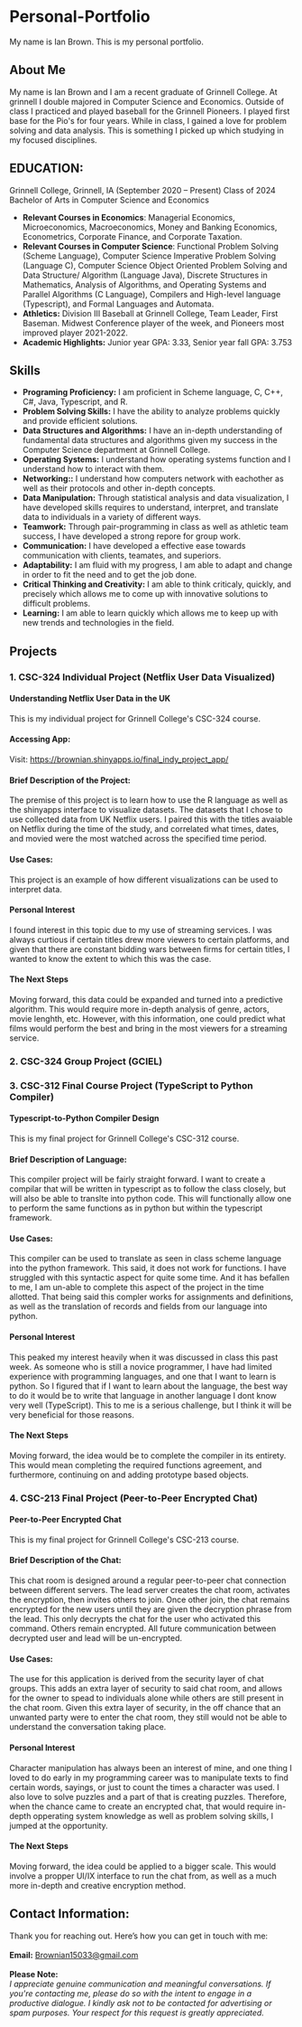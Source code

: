 # Personal-Portfolio
My name is Ian Brown. This is my personal portfolio.

## About Me
My name is Ian Brown and I am a recent graduate of Grinnell College. At grinnell I double majored in Computer Science and Economics. Outside of class I practiced and played baseball for the Grinnell Pioneers. I played first base for the Pio's for four years. While in class, I gained a love for problem solving and data analysis. This is something I picked up which studying in my focused disciplines. 

## EDUCATION:                                                                                                                                               
Grinnell College, Grinnell, IA (September 2020 – Present) Class of 2024
Bachelor of Arts in Computer Science and Economics 
- **Relevant Courses in Economics**: Managerial Economics, Microeconomics, Macroeconomics, Money and Banking Economics, Econometrics, Corporate Finance, and Corporate Taxation.
- **Relevant Courses in Computer Science**: Functional Problem Solving (Scheme Language), Computer Science Imperative Problem Solving (Language C), Computer Science Object Oriented Problem Solving and Data Structure/ Algorithm (Language Java), Discrete Structures in Mathematics, Analysis of Algorithms, and Operating Systems and Parallel Algorithms (C Language), Compilers and High-level language (Typescript), and Formal Languages and Automata.
- **Athletics:** Division III Baseball at Grinnell College, Team Leader, First Baseman. Midwest Conference player of the week, and Pioneers most improved player 2021-2022.
- **Academic Highlights:** Junior year GPA: 3.33, Senior year fall GPA: 3.753

## Skills
- **Programing Proficiency:** I am proficient in Scheme language, C, C++, C#, Java, Typescript, and R.
- **Problem Solving Skills:** I have the ability to analyze problems quickly and provide efficient solutions.
- **Data Structures and Algorithms:** I have an in-depth understanding of fundamental data structures and algorithms given my success in the Computer Science department at Grinnell College.
- **Operating Systems:** I understand how operating systems function and I understand how to interact with them.
- **Networking::** I understand how computers network with eachother as well as their protocols and other in-depth concepts.
- **Data Manipulation:** Through statistical analysis and data visualization, I have developed skills requires to understand, interpret, and translate data to individuals in a variety of different ways. 
- **Teamwork:** Through pair-programming in class as well as athletic team success, I have developed a strong repore for group work.
- **Communication:** I have developed a effective ease towards communication with clients, teamates, and superiors.
- **Adaptability:** I am fluid with my progress, I am able to adapt and change in order to fit the need and to get the job done.
- **Critical Thinking and Creativity:** I am able to think criticaly, quickly, and precisely which allows me to come up with innovative solutions to difficult problems.
- **Learning:** I am able to learn quickly which allows me to keep up with new trends and technologies in the field.  



## Projects
### **1. CSC-324 Individual Project (Netflix User Data Visualized)**
#### Understanding Netflix User Data in the UK
This is my individual project for Grinnell College's CSC-324 course. 
#### Accessing App:
Visit: https://brownian.shinyapps.io/final_indy_project_app/
#### Brief Description of the Project: 
The premise of this project is to learn how to use the R language as well as the shinyapps interface to visualize datasets. The datasets that I chose to use collected data from UK Netflix users. I paired this with the titles avaiable on Netflix during the time of the study, and correlated what times, dates, and movied were the most watched across the specified time period. 
#### Use Cases:
This project is an example of how different visualizations can be used to interpret data. 
#### Personal Interest
I found interest in this topic due to my use of streaming services. I was always curtious if certain titles drew more viewers to certain platforms, and given that there are constant bidding wars between firms for certain titles, I wanted to know the extent to which this was the case. 
#### The Next Steps
Moving forward, this data could be expanded and turned into a predictive algorithm. This would require more in-depth analysis of genre, actors, movie lenghth, etc. However, with this information, one could predict what films would perform the best and bring in the most viewers for a streaming service.  

### **2. CSC-324 Group Project (GCIEL)**


### **3. CSC-312 Final Course Project (TypeScript to Python Compiler)**
#### Typescript-to-Python Compiler Design
This is my final project for Grinnell College's CSC-312 course. 
#### Brief Description of Language: 
This compiler project will be fairly straight forward. I want to create a compilar that will be written in typescript as to follow the class closely, but will also be able to translte into python code. This will functionally allow one to perform the same functions as in python but within the typescript framework. 
#### Use Cases:
This compiler can be used to translate as seen in class scheme language into the python framework. This said, it does not work for functions. I have struggled with this syntactic aspect for quite some time. And it has befallen to me, I am un-able to complete this aspect of the project in the time allotted. That being said this compler works for assignments and definitions, as well as the translation of records and fields from our language into python. 
#### Personal Interest
This peaked my interest heavily when it was discussed in class this past week. As someone who is still a novice programmer, I have had limited experience with programming languages, and one that I want to learn is python. So I figured that if I want to learn about the language, the best way to do it would be to write that language in another language I dont know very well (TypeScript). This to me is a serious challenge, but I think it will be very beneficial for those reasons. 
#### The Next Steps
Moving forward, the idea would be to complete the compiler in its entirety. This would mean completing the required functions agreement, and furthermore, continuing on and adding prototype based objects. 


### **4. CSC-213 Final Project (Peer-to-Peer Encrypted Chat)**
#### Peer-to-Peer Encrypted Chat
This is my final project for Grinnell College's CSC-213 course. 
#### Brief Description of the Chat: 
This chat room is designed around a regular peer-to-peer chat connection between different servers. The lead server creates the chat room, activates the encryption, then invites others to join. Once other join, the chat remains encrypted for the new users until they are given the decryption phrase from the lead. This only decrypts the chat for the user who activated this command. Others remain encrypted. All future communication between decrypted user and lead will be un-encrypted.  
#### Use Cases:
The use for this application is derived from the security layer of chat groups. This adds an extra layer of security to said chat room, and allows for the owner to spead to individuals alone while others are still present in the chat room. Given this extra layer of security, in the off chance that an unwanted party were to enter the chat room, they still would not be able to understand the conversation taking place. 
#### Personal Interest
Character manipulation has always been an interest of mine, and one thing I loved to do early in my programming career was to manipulate texts to find certain words, sayings, or just to count the times a character was used. I also love to solve puzzles and a part of that is creating puzzles. Therefore, when the chance came to create an encrypted chat, that would require in-depth opperating system knowledge as well as problem solving skills, I jumped at the opportunity. 
#### The Next Steps
Moving forward, the idea could be applied to a bigger scale. This would involve a propper UI/IX interface to run the chat from, as well as a much more in-depth and creative encryption method.  



## Contact Information:
Thank you for reaching out. Here’s how you can get in touch with me: <br />
<br />
**Email:** Brownian15033@gmail.com <br />
<br />
**Please Note:** <br />
_I appreciate genuine communication and meaningful conversations. If you're contacting me, please do so with the intent to engage in a productive dialogue. I kindly ask not to be contacted for advertising or spam purposes. Your respect for this request is greatly appreciated._

